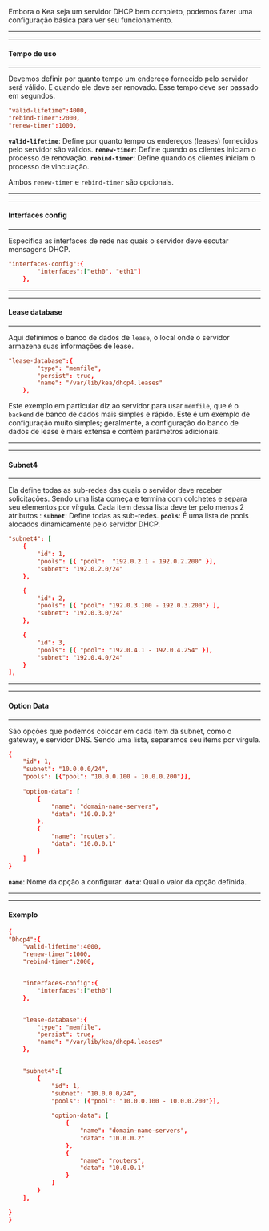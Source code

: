 Embora o Kea seja um servidor DHCP bem completo, podemos fazer uma configuração básica para ver seu funcionamento.

---
---
#### Tempo de uso
---
Devemos definir por quanto tempo um endereço fornecido pelo servidor será válido. E quando ele deve ser renovado. Esse tempo deve ser passado em segundos.

```conf
"valid-lifetime":4000,
"rebind-timer":2000,
"renew-timer":1000,
```
**`valid-lifetime`**: Define por quanto tempo os endereços (leases) fornecidos pelo servidor são válidos.
**`renew-timer`**: Define quando os clientes iniciam o processo de renovação.
**`rebind-timer`**: Define quando os clientes iniciam o processo de vinculação.

Ambos `renew-timer` e `rebind-timer` são opcionais.

---
---
#### Interfaces config
---
Especifica as interfaces de rede nas quais o servidor deve escutar mensagens DHCP.

```conf
"interfaces-config":{
        "interfaces":["eth0", "eth1"]
    },
```

---
---
#### Lease database
---
Aqui definimos o banco de dados de `lease`, o local onde o servidor armazena suas informações de lease.

```conf
"lease-database":{
        "type": "memfile",
        "persist": true,
        "name": "/var/lib/kea/dhcp4.leases"
    },
```
Este exemplo em particular diz ao servidor para usar ``memfile``, que é o ``backend`` de banco de dados mais simples e rápido. Este é um exemplo de configuração muito simples; geralmente, a configuração do banco de dados de lease é mais extensa e contém parâmetros adicionais.

---
---
#### Subnet4
---
Ela define todas as sub-redes das quais o servidor deve receber solicitações. Sendo uma lista começa e termina com colchetes e separa seu elementos por vírgula. Cada item dessa lista deve ter pelo menos 2 atributos : 
**`subnet`**: Define todas as sub-redes.
**`pools`**: É uma lista de pools alocados dinamicamente pelo servidor DHCP.

```conf
"subnet4": [
    {
	    "id": 1,
        "pools": [{ "pool":  "192.0.2.1 - 192.0.2.200" }],
        "subnet": "192.0.2.0/24"
    },

    {
        "id": 2,
        "pools": [{ "pool": "192.0.3.100 - 192.0.3.200"} ],
        "subnet": "192.0.3.0/24"
    },

    {
        "id": 3,
        "pools": [{ "pool": "192.0.4.1 - 192.0.4.254" }],
        "subnet": "192.0.4.0/24"
    }
],
```

---
---
#### Option Data
---
São opções que podemos colocar em cada item da subnet, como o gateway, e servidor DNS. Sendo uma lista, separamos seu items por vírgula. 

```conf
{
    "id": 1,
    "subnet": "10.0.0.0/24",
    "pools": [{"pool": "10.0.0.100 - 10.0.0.200"}],
    
    "option-data": [
        {
            "name": "domain-name-servers",
            "data": "10.0.0.2"
        },
        {
            "name": "routers",
            "data": "10.0.0.1"
        }
    ]
}
```
**`name`**: Nome da opção a configurar.
**`data`**: Qual o valor da opção definida.

---
---
#### Exemplo
```conf
{
"Dhcp4":{
	"valid-lifetime":4000,
    "renew-timer":1000,
    "rebind-timer":2000,


    "interfaces-config":{
        "interfaces":["eth0"]
    },


    "lease-database":{
        "type": "memfile",
        "persist": true,
        "name": "/var/lib/kea/dhcp4.leases"
    },


    "subnet4":[
        {
            "id": 1,
            "subnet": "10.0.0.0/24",
            "pools": [{"pool": "10.0.0.100 - 10.0.0.200"}],
            
            "option-data": [
                {
                    "name": "domain-name-servers",
                    "data": "10.0.0.2"
                },
                {
                    "name": "routers",
                    "data": "10.0.0.1"
                }
            ]
        }
    ],

}
}
```

















































































